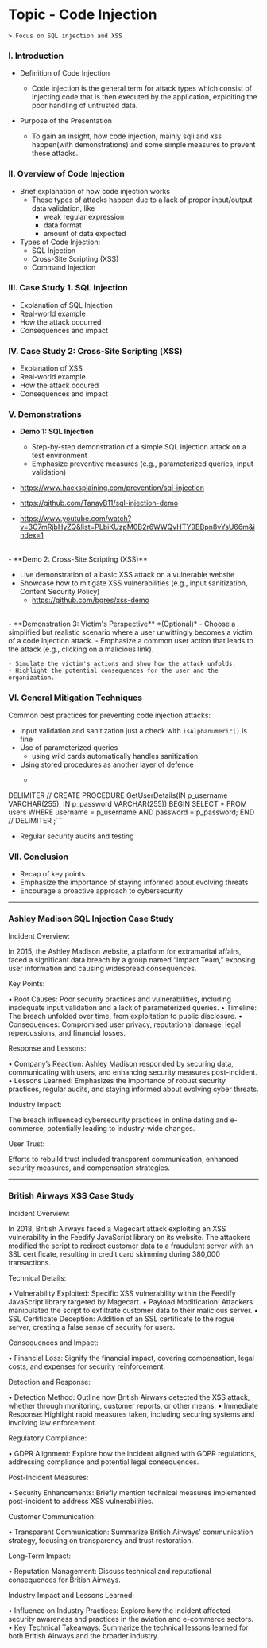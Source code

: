 # Topic - Code Injection
	> Focus on SQL injection and XSS
### I. Introduction

- Definition of Code Injection
	- Code injection is the general term for attack types which consist of injecting code that is then executed by the application, exploiting the poor handling of untrusted data.

- Purpose of the Presentation
	- To gain an insight, how code injection, mainly sqli and xss happen(with demonstrations) and some simple measures to prevent these attacks.

### II. Overview of Code Injection

- Brief explanation of how code injection works
	- These types of attacks happen due to a lack of proper input/output data validation, like
		- weak regular expression
		- data format
		- amount of data expected
- Types of Code Injection:
    - SQL Injection
    - Cross-Site Scripting (XSS)
    - Command Injection

### III. Case Study 1: SQL Injection

- Explanation of SQL Injection
- Real-world example
- How the attack occurred
- Consequences and impact

### IV. Case Study 2: Cross-Site Scripting (XSS)

- Explanation of XSS
- Real-world example
- How the attack occured
- Consequences and impact

### V. Demonstrations

- **Demo 1: SQL Injection**
    
    - Step-by-step demonstration of a simple SQL injection attack on a test environment
    - Emphasize preventive measures (e.g., parameterized queries, input validation)
- https://www.hacksplaining.com/prevention/sql-injection
- https://github.com/TanayB11/sql-injection-demo
- https://www.youtube.com/watch?v=3C7mRjbHyZQ&list=PLbiKUzpM0B2r6WWQvHTY9BBpn8vYsU66m&index=1
<br>
- **Demo 2: Cross-Site Scripting (XSS)**

 - Live demonstration of a basic XSS attack on a vulnerable website
 - Showcase how to mitigate XSS vulnerabilities (e.g., input sanitization, Content Security Policy)
	 - https://github.com/bgres/xss-demo
<br>
-  **Demonstration 3: Victim's Perspective** *(Optional)*
    - Choose a simplified but realistic scenario where a user unwittingly becomes a victim of a code injection attack.
    - Emphasize a common user action that leads to the attack (e.g., clicking on a malicious link).
    
    - Simulate the victim's actions and show how the attack unfolds.
    - Highlight the potential consequences for the user and the organization.

### VI. General Mitigation Techniques

Common best practices for preventing code injection attacks:
 - Input validation and sanitization
		just a check with `isAlphanumeric()` is fine
- Use of parameterized queries
	- using wild cards automatically handles sanitization
- Using stored procedures as another layer of defence
	- ``` -- Example stored procedure
DELIMITER //
CREATE PROCEDURE GetUserDetails(IN p_username VARCHAR(255), IN p_password VARCHAR(255))
BEGIN
    SELECT * FROM users WHERE username = p_username AND password = p_password;
END //
DELIMITER ;```
- Regular security audits and testing

### VII. Conclusion

- Recap of key points
- Emphasize the importance of staying informed about evolving threats
- Encourage a proactive approach to cybersecurity

----
### Ashley Madison SQL Injection Case Study

Incident Overview:

In 2015, the Ashley Madison website, a platform for extramarital affairs, faced a significant data breach by a group named “Impact Team,” exposing user information and causing widespread consequences.

Key Points:

•	Root Causes: Poor security practices and vulnerabilities, including inadequate input validation and a lack of parameterized queries.
•	Timeline: The breach unfolded over time, from exploitation to public disclosure.
•	Consequences: Compromised user privacy, reputational damage, legal repercussions, and financial losses.

Response and Lessons:

•	Company’s Reaction: Ashley Madison responded by securing data, communicating with users, and enhancing security measures post-incident.
•	Lessons Learned: Emphasizes the importance of robust security practices, regular audits, and staying informed about evolving cyber threats.

Industry Impact:

The breach influenced cybersecurity practices in online dating and e-commerce, potentially leading to industry-wide changes.

User Trust:

Efforts to rebuild trust included transparent communication, enhanced security measures, and compensation strategies.

----

### British Airways XSS Case Study

Incident Overview:

In 2018, British Airways faced a Magecart attack exploiting an XSS vulnerability in the Feedify JavaScript library on its website. The attackers modified the script to redirect customer data to a fraudulent server with an SSL certificate, resulting in credit card skimming during 380,000 transactions.

Technical Details:

•	Vulnerability Exploited: Specific XSS vulnerability within the Feedify JavaScript library targeted by Magecart.
•	Payload Modification: Attackers manipulated the script to exfiltrate customer data to their malicious server.
•	SSL Certificate Deception: Addition of an SSL certificate to the rogue server, creating a false sense of security for users.

Consequences and Impact:

•	Financial Loss: Signify the financial impact, covering compensation, legal costs, and expenses for security reinforcement.

Detection and Response:

•	Detection Method: Outline how British Airways detected the XSS attack, whether through monitoring, customer reports, or other means.
•	Immediate Response: Highlight rapid measures taken, including securing systems and involving law enforcement.

Regulatory Compliance:

•	GDPR Alignment: Explore how the incident aligned with GDPR regulations, addressing compliance and potential legal consequences.

Post-Incident Measures:

•	Security Enhancements: Briefly mention technical measures implemented post-incident to address XSS vulnerabilities.

Customer Communication:

•	Transparent Communication: Summarize British Airways’ communication strategy, focusing on transparency and trust restoration.

Long-Term Impact:

•	Reputation Management: Discuss technical and reputational consequences for British Airways.

Industry Impact and Lessons Learned:

•	Influence on Industry Practices: Explore how the incident affected security awareness and practices in the aviation and e-commerce sectors.
•	Key Technical Takeaways: Summarize the technical lessons learned for both British Airways and the broader industry.
